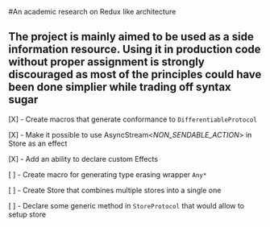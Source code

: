 #An academic research on Redux like architecture

## The project is mainly aimed to be used as a side information resource. Using it in production code without proper assignment is strongly discouraged as most of the principles could have been done simplier while trading off syntax sugar

[X] - Create macros that generate conformance to `DifferentiableProtocol`

[X] - Make it possible to use AsyncStream<*NON_SENDABLE_ACTION*> in Store as an effect

[X] - Add an ability to declare custom Effects

[ ] - Create macro for generating type erasing  wrapper `Any*`

[ ] - Create Store that combines multiple stores into a single one

[ ] - Declare some generic method in `StoreProtocol` that would allow to setup store
